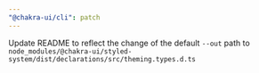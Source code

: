 ```yaml
---
"@chakra-ui/cli": patch
---
```


Update README to reflect the change of the default `--out` path to
`node_modules/@chakra-ui/styled-system/dist/declarations/src/theming.types.d.ts`
